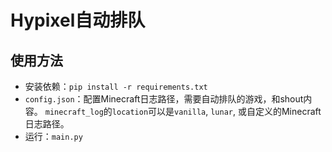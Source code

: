 # Hypixel自动排队

## 使用方法
* 安装依赖：`pip install -r requirements.txt`
* `config.json`：配置Minecraft日志路径，需要自动排队的游戏，和shout内容。
  `minecraft_log`的`location`可以是`vanilla`, `lunar`, 或自定义的Minecraft日志路径。
* 运行：`main.py`
